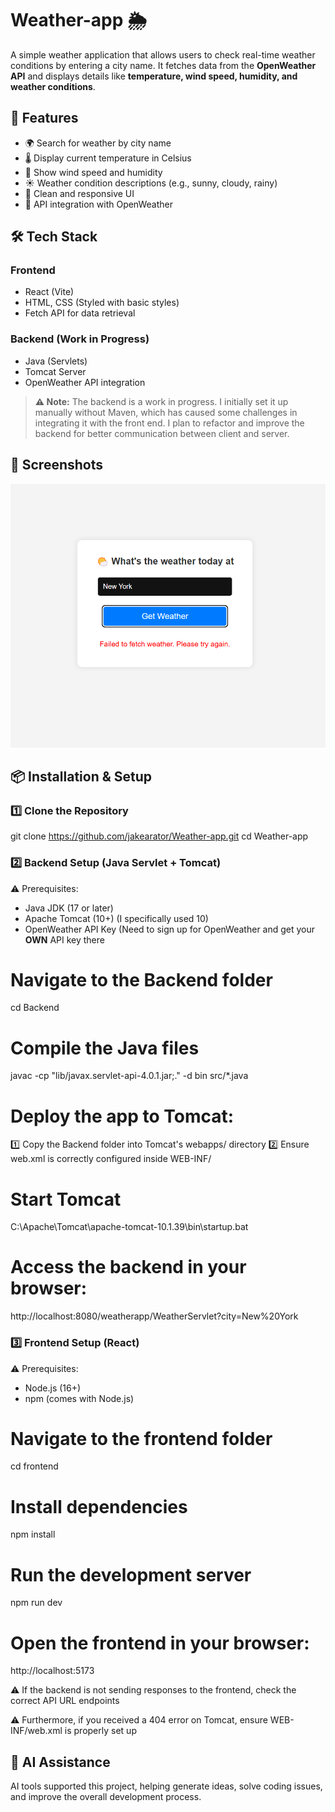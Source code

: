 # Weather-app 🌦

A simple weather application that allows users to check real-time weather conditions by entering a city name. It fetches data from the **OpenWeather API** and displays details like **temperature, wind speed, humidity, and weather conditions**.

## 🚀 Features

- 🌍 Search for weather by city name
- 🌡️ Display current temperature in Celsius
- 💨 Show wind speed and humidity
- ☀️ Weather condition descriptions (e.g., sunny, cloudy, rainy)
- 🎨 Clean and responsive UI
- 🔗 API integration with OpenWeather

## 🛠️ Tech Stack

### **Frontend**
- React (Vite)
- HTML, CSS (Styled with basic styles)
- Fetch API for data retrieval

### **Backend (Work in Progress)**
- Java (Servlets)
- Tomcat Server
- OpenWeather API integration

> **⚠️ Note:** The backend is a work in progress. I initially set it up manually without Maven, which has caused some challenges in integrating it with the front end. I plan to refactor and improve the backend for better communication between client and server.

## 📸 Screenshots
![Weather App Screenshot](frontend/public/screenshots/Screenshot%202025-03-16%20234101.png)


## 📦 Installation & Setup

### 1️⃣ Clone the Repository

git clone https://github.com/jakearator/Weather-app.git
cd Weather-app

### 2️⃣ Backend Setup (Java Servlet + Tomcat)

⚠️ Prerequisites:
- Java JDK (17 or later)
- Apache Tomcat (10+) (I specifically used 10)
- OpenWeather API Key (Need to sign up for OpenWeather and get your **OWN** API key there

# Navigate to the Backend folder
cd Backend

# Compile the Java files
javac -cp "lib/javax.servlet-api-4.0.1.jar;." -d bin src/*.java

# Deploy the app to Tomcat:
 1️⃣ Copy the Backend folder into Tomcat's webapps/ directory
 2️⃣ Ensure web.xml is correctly configured inside WEB-INF/

# Start Tomcat
C:\Apache\Tomcat\apache-tomcat-10.1.39\bin\startup.bat

# Access the backend in your browser:
http://localhost:8080/weatherapp/WeatherServlet?city=New%20York

### 3️⃣ Frontend Setup (React) 

⚠️ Prerequisites:
- Node.js (16+)
- npm (comes with Node.js)

# Navigate to the frontend folder
cd frontend

# Install dependencies
npm install

# Run the development server
npm run dev

# Open the frontend in your browser:
http://localhost:5173

⚠️ If the backend is not sending responses to the frontend, check the correct API URL endpoints

⚠️ Furthermore, if you received a 404 error on Tomcat, ensure WEB-INF/web.xml is properly set up


## 🤖 AI Assistance

AI tools supported this project, helping generate ideas, solve coding issues, and improve the overall development process.
